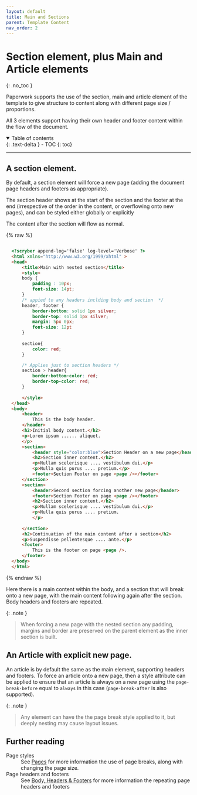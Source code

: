 ```yaml
---
layout: default
title: Main and Sections
parent: Template Content
nav_order: 2
---
```


# Section element, plus Main and Article elements
{: .no_toc }

Paperwork supports the use of the section, main and article element of the template to give structure to content along with different page size / proportions.


All 3 elements support having their own header and footer content within the flow of the document.

<details open markdown="block">
  <summary>
    Table of contents
  </summary>
  {: .text-delta }
- TOC
{: toc}
</details>

---

## A section element.

By default, a section element will force a new page (adding the document page headers and footers as appropriate). 

The section header shows at the start of the section and the footer at the end (irrespective of the order in the content, or overflowing onto new pages), and can be styled either globally or explicitly

The content after the section will flow as normal.

{% raw %}
```html

  <?scryber append-log='false' log-level='Verbose' ?>
  <html xmlns="http://www.w3.org/1999/xhtml" >
  <head>
      <title>Main with nested section</title>
      <style>
      body {
          padding : 10px;
          font-size: 14pt;
      }
      /* appied to any headers inclding body and section  */
      header, footer {
          border-bottom: solid 1px silver;
          border-top: solid 1px silver;
          margin: 5px 0px;
          font-size: 12pt
      }
      
      section{
          color: red;
      }

      /* Applies just to section headers */
      section > header{
          border-bottom-color: red;
          border-top-color: red;
      }
      
      </style>
  </head>
  <body>
      <header>
          This is the body header.
      </header>
      <h2>Initial body content.</h2>
      <p>Lorem ipsum ...... aliquet.
      </p>
      <section>
          <header style="color:blue">Section Header on a new page</header>
          <h2>Section inner content.</h2>
          <p>Nullam scelerisque .... vestibulum dui.</p>
          <p>Nulla quis purus .... pretium.</p>
          <footer>Section Footer on page <page /></footer>
      </section>
      <section>
          <header>Second section forcing another new page</header>
          <footer>Section Footer on page <page /></footer>
          <h2>Section inner content.</h2>
          <p>Nullam scelerisque .... vestibulum dui.</p>
          <p>Nulla quis purus .... pretium.
          </p>
        
      </section>
      <h2>Continuation of the main content after a section</h2>
      <p>Suspendisse pellentesque .... ante.</p>
      <footer>
          This is the footer on page <page />.
      </footer>
  </body>
  </html>

```
{% endraw %}


<!-- the frame will be initialzed by the code in the root default _layout -->
<div id='mainElement' class='document-container' name='mainElement' data-pw-template='_samples/templates/headersAndFooters/sectionElement.html' data-pw-ui="Default, Code, Edit" ></div>



Here there is a main content within the body, and a section that will break onto a new page, with the main content following again after the section. Body headers and footers are repeated.

{: .note }
> When forcing a new page with the nested section any padding, margins and border are preserved on the
> parent element as the inner section is built.


## An Article with explicit new page.

An article is by default the same as the main element, supporting headers and footers. To force an article onto a new page, then a style attribute can be applied to ensure that an article is always on a new page using the `page-break-before` equal to `always` in this case (`page-break-after` is also supported).

<div id='articleElement' class='document-container' name='articleElement' data-pw-template='_samples/templates/headersAndFooters/breakingArticleElement.html' data-pw-ui="Default, Code, Edit" ></div>

{: .note }
> Any element can have the the page break style applied to it, but deeply nesting may cause layout 
> issues.

## Further reading

<dl>
  <dt>Page styles</dt>
  <dd>See <a href='../styles/13_pages' >Pages</a> for more information the use of page breaks, along with changing the page size.</dd>
  <dt>Page headers and footers</dt>
  <dd>See <a href='../templates/1_header_footer' >Body, Headers & Footers</a> for more information the repeating page headers and footers</dd>
</dl>
